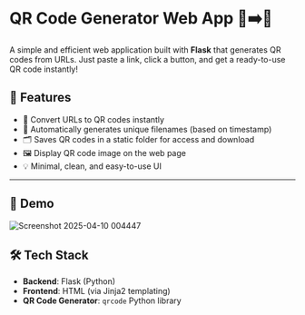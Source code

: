 # QR Code Generator Web App 🧾➡️📱

A simple and efficient web application built with **Flask** that generates QR codes from URLs. Just paste a link, click a button, and get a ready-to-use QR code instantly!

## 🚀 Features

- 🔗 Convert URLs to QR codes instantly
- 🧠 Automatically generates unique filenames (based on timestamp)
- 🗂️ Saves QR codes in a static folder for access and download
- 🖼️ Display QR code image on the web page
- 💡 Minimal, clean, and easy-to-use UI

---

## 📸 Demo

![Screenshot 2025-04-10 004447](https://github.com/user-attachments/assets/f9837c64-4ba7-4b67-9dc9-a48fb08b8b15)

## 🛠️ Tech Stack

- **Backend**: Flask (Python)
- **Frontend**: HTML (via Jinja2 templating)
- **QR Code Generator**: `qrcode` Python library

